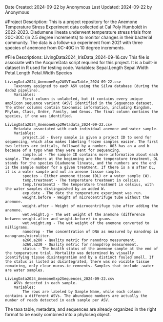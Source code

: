 Date Created: 2024-09-22 by Anonymous
Last Updated: 2024-09-22 by Anonymous

#Project Description: 
This is a project repository for the Anemone Temperature Stress Experiment data collected at Cal Poly Humboldt in 2022-2023. Diadumene lineata underwent temperature stress trials from 20C-30C (in 2.5 degree increments) to monitor changes in their bacterial community. The data is a follow-up experiment from 2021 with three species of anemone from 0C-40C in 10 degree increments.

#File Descriptions:
	LivingData2024_IrisData_2024-09-16.csv
		This file is associate with the AcquireData script required for this project. It is a built-in dataset in R used for testing code. 
		Variables: 
			Sepal.Length
			Sepal.Width
			Petal.Length
			Petal.Width
			Species

	LivingData2024_AnemoneExp2ASVTaxaTable_2024-09-22.csv
		Taxonomy assigned to each ASV using the Silva database (during the dada2 pipeline).
		Variables:
			First column is unlabeled, but it contains every unique amplicon sequence variant (ASV) identified in the Sequences dataset. The other columns contain taxonomic information, including Kingdom, Phylum, Class, Order, Family, and Genus. The final column contains the species, if one was identified.

	LivingData2024_AnemoneExp2Metadata_2024-09-22.csv
		Metadata associated with each individual anemone and water sample. 
		Variables:
			project.id - Every sample is given a project ID to send for sequencing, which also makes labeling frozen samples easier. The first two letters are initials, followed by a number. 003 has an a and b because of a typo when they were sent for sequencing.
			sample.id - The sample ID contains more information about each sample. The numbers at the beginning are the temperature treatment, DL stands for the species Diadumene lineata, and the numbers are the end is the sample number for a given treatment. If there is a W after DL, it is a water sample and not an aneone tissue sample. 
			species - Either anemone tissue (DL) or a water sample (W).
			temp.treatment - The temperature treatment in celsius.
			temp.treatment2 - The temperature treatment in celsius, with the water samples distinguished by an added W.
			exp.date - The date the temperature experiment was run. 
			weight.before - Weight of microcentrifuge tube without the anemone.
			weight.after - Weight of microcentrifuge tube after adding the anemone.
			wet.weight.g - The wet weight of the anemone (difference between weight.after and weight.before) in grams.
			wet.weight.mg - The wet weight of the anemone converted to milligrams.
			nanodrop - The concentration of DNA as measured by nanodrop in nanograms/microliter.
			a260.a280 - Quality metric for nanodrop measurement.
			a260.a230 - Quality metric for nanopdrop measurement.
			status - The health status of the anemone sample at the end of the temperature trial. Mortality was determined by visually identifying tissue disintegration and by a distinct fouled smell. If the status is listed as disintegrated, there was no visible tissue remaining, only clear mucus-ie remnents. Samples that include -water are water samples. 

	LivingData2024_AnemoneExp2Sequences_2024-09-22.csv
		ASVs detected in each sample. 
		Variables:
			The rows are labeled by Sample Name, while each column contains a different ASVs. The abundance numbers are actually the number of reads detected in each sample per ASV.
		
The taxa table, metadata, and sequences are already organized in the right format to be easily combined into a phyloseq object. 
